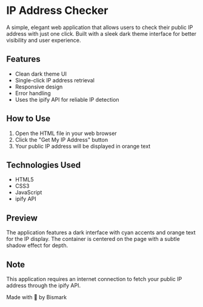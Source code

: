 # IP Address Checker 

A simple, elegant web application that allows users to check their public IP address with just one click. Built with a sleek dark theme interface for better visibility and user experience.

## Features

- Clean dark theme UI
- Single-click IP address retrieval
- Responsive design
- Error handling
- Uses the ipify API for reliable IP detection

## How to Use

1. Open the HTML file in your web browser
2. Click the "Get My IP Address" button
3. Your public IP address will be displayed in orange text

## Technologies Used

- HTML5
- CSS3
- JavaScript
- ipify API

## Preview

The application features a dark interface with cyan accents and orange text for the IP display. The container is centered on the page with a subtle shadow effect for depth.

## Note

This application requires an internet connection to fetch your public IP address through the ipify API.

Made with 💙 by Bismark
